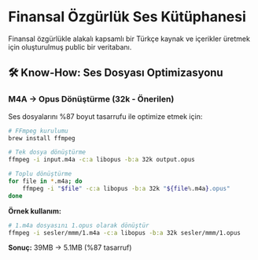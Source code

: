 # Finansal Özgürlük Ses Kütüphanesi

Finansal özgürlükle alakalı kapsamlı bir Türkçe kaynak ve içerikler üretmek için oluşturulmuş public bir veritabanı.

## 🛠️ Know-How: Ses Dosyası Optimizasyonu

### M4A → Opus Dönüştürme (32k - Önerilen)

Ses dosyalarını %87 boyut tasarrufu ile optimize etmek için:

```bash
# FFmpeg kurulumu
brew install ffmpeg

# Tek dosya dönüştürme
ffmpeg -i input.m4a -c:a libopus -b:a 32k output.opus

# Toplu dönüştürme
for file in *.m4a; do
    ffmpeg -i "$file" -c:a libopus -b:a 32k "${file%.m4a}.opus"
done
```

**Örnek kullanım:**
```bash
# 1.m4a dosyasını 1.opus olarak dönüştür
ffmpeg -i sesler/mmm/1.m4a -c:a libopus -b:a 32k sesler/mmm/1.opus
```

**Sonuç:** 39MB → 5.1MB (%87 tasarruf)
